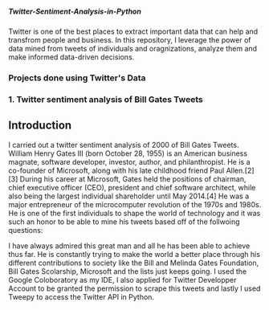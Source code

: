 ##### Twitter-Sentiment-Analysis-in-Python
Twitter is one of the best places to extract important data that can help and transfrom people and business. In this repository, I leverage the power of data mined from tweets of individuals and oragnizations, analyze them and make informed data-driven decisions.

### Projects done using Twitter's Data

### 1. Twitter sentiment analysis of Bill Gates Tweets 

## Introduction
I carried out a twitter sentiment analysis of 2000 of Bill Gates Tweets. William Henry Gates III (born October 28, 1955) is an American business magnate, software developer, investor, author, and philanthropist. He is a co-founder of Microsoft, along with his late childhood friend Paul Allen.[2][3] During his career at Microsoft, Gates held the positions of chairman, chief executive officer (CEO), president and chief software architect, while also being the largest individual shareholder until May 2014.[4] He was a major entrepreneur of the microcomputer revolution of the 1970s and 1980s.
He is one of the first individuals to shape the world of technology and it was such an honor to be able to mine his tweets based off of the follwoing questions:




I have always admired
this great man and all he has been able to achieve thus far.
He is constantly trying to make the world a better place through his different contributions to
society like the Bill and Melinda Gates Foundation, Bill Gates Scolarship,
Microsoft and the lists just keeps going.
I used the Google Coloboratory as my IDE, I also applied for Twitter Developper Account to
be granted the permission to scrape this tweets and lastly I used Tweepy to access
the Twitter API in Python.


